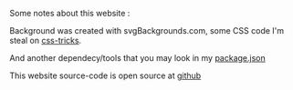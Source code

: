 Some notes about this website :

Background was created with svgBackgrounds.com, some CSS code I'm steal on [css-tricks](https://css-tricks.com/).

And another dependecy/tools that you may look in my [package.json](https://github.com/mandaputtra/mandaputtra.github.io/blob/develop/package.json)

This website source-code is open source at [github](https://github.com/mandaputtra/mandaputtra.github.io)
